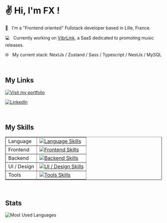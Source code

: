 ✌️ Hi, I'm FX !
========================================================================================================================================

🚀 &nbsp; I'm a "Frontend oriented" Fullstack developer based in Lille, France.

💻 &nbsp; Currently working on <a href="https://example.com](https://vibrlink-next-test.vercel.app/">VibrLink</a>, a SaaS dedicated to promoting music releases.

🌐 &nbsp; My current stack: NextJs / Zustand / Sass / Typescript / NestJs / MySQL

<br/>
<h2>My Links</h2>

[![Visit my portfolio](https://img.shields.io/badge/Visit%20my%20portfolio-%23009E49?style=for-the-badge&logo=google-chrome&logoColor=white)](https://www.fxsavary.com/)

[![LinkedIn](https://img.shields.io/badge/LinkedIn-%230A66C2?style=for-the-badge&logo=linkedin&logoColor=white)](https://www.linkedin.com/in/françois-xavier-savary-ab9665210/)

<br/>
<h2>My Skills</h2>

<table border="1">
  <tbody>
    <tr>
      <td>Language</td>
      <td>
        <a href="https://skillicons.dev">
          <img src="https://skillicons.dev/icons?i=ts,js" alt="Language Skills">
        </a>
      </td>
    </tr>
    <tr>
      <td>Frontend</td>
      <td>
        <a href="https://skillicons.dev">
          <img src="https://skillicons.dev/icons?i=react,next,vue" alt="Frontend Skills">
        </a>
      </td>
    </tr>
    <tr>
      <td>Backend</td>
      <td>
        <a href="https://skillicons.dev">
          <img src="https://skillicons.dev/icons?i=nodejs,nestjs,express,mysql" alt="Backend Skills">
        </a>
      </td>
    </tr>
    <tr>
      <td>UI / Design</td>
      <td>
        <a href="https://skillicons.dev">
          <img src="https://skillicons.dev/icons?i=sass,figma,ps" alt="UI / Design Skills">
        </a>
      </td>
    </tr>
    <tr>
      <td>Tools</td>
      <td>
        <a href="https://skillicons.dev">
          <img src="https://skillicons.dev/icons?i=vercel,vitest,jest" alt="Tools Skills">
        </a>
      </td>
    </tr>
  </tbody> 
</table>

<br/>
<h2>Stats</h2>

![Most Used Languages](https://github-readme-stats.vercel.app/api/top-langs/?username=Efyx-07&hide=html&langs_count=6&theme=dark)





